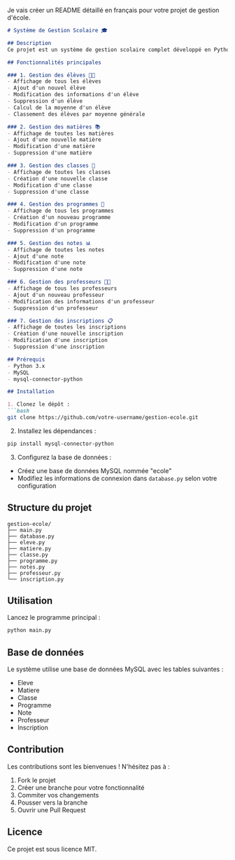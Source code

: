 Je vais créer un README détaillé en français pour votre projet de gestion d'école.

```markdown
# Système de Gestion Scolaire 🎓

## Description
Ce projet est un système de gestion scolaire complet développé en Python, permettant de gérer les différents aspects d'une école : élèves, professeurs, matières, classes, notes et inscriptions.

## Fonctionnalités principales

### 1. Gestion des élèves 👨‍🎓
- Affichage de tous les élèves
- Ajout d'un nouvel élève
- Modification des informations d'un élève
- Suppression d'un élève
- Calcul de la moyenne d'un élève
- Classement des élèves par moyenne générale

### 2. Gestion des matières 📚
- Affichage de toutes les matières
- Ajout d'une nouvelle matière
- Modification d'une matière
- Suppression d'une matière

### 3. Gestion des classes 🏫
- Affichage de toutes les classes
- Création d'une nouvelle classe
- Modification d'une classe
- Suppression d'une classe

### 4. Gestion des programmes 📝
- Affichage de tous les programmes
- Création d'un nouveau programme
- Modification d'un programme
- Suppression d'un programme

### 5. Gestion des notes 📊
- Affichage de toutes les notes
- Ajout d'une note
- Modification d'une note
- Suppression d'une note

### 6. Gestion des professeurs 👨‍🏫
- Affichage de tous les professeurs
- Ajout d'un nouveau professeur
- Modification des informations d'un professeur
- Suppression d'un professeur

### 7. Gestion des inscriptions 📋
- Affichage de toutes les inscriptions
- Création d'une nouvelle inscription
- Modification d'une inscription
- Suppression d'une inscription

## Prérequis
- Python 3.x
- MySQL
- mysql-connector-python

## Installation

1. Clonez le dépôt :
```bash
git clone https://github.com/votre-username/gestion-ecole.git
```

2. Installez les dépendances :
```bash
pip install mysql-connector-python
```

3. Configurez la base de données :
- Créez une base de données MySQL nommée "ecole"
- Modifiez les informations de connexion dans `database.py` selon votre configuration

## Structure du projet
```
gestion-ecole/
├── main.py
├── database.py
├── eleve.py
├── matiere.py
├── classe.py
├── programme.py
├── notes.py
├── professeur.py
└── inscription.py
```

## Utilisation
Lancez le programme principal :
```bash
python main.py
```

## Base de données
Le système utilise une base de données MySQL avec les tables suivantes :
- Eleve
- Matiere
- Classe
- Programme
- Note
- Professeur
- Inscription

## Contribution
Les contributions sont les bienvenues ! N'hésitez pas à :
1. Fork le projet
2. Créer une branche pour votre fonctionnalité
3. Commiter vos changements
4. Pousser vers la branche
5. Ouvrir une Pull Request

## Licence
Ce projet est sous licence MIT.
```
